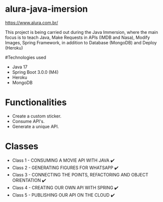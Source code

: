 # alura-java-imersion

https://www.alura.com.br/

This project is being carried out during the Java Immersion, where the main focus is to teach Java, Make Requests in APIs (IMDB and Nasa), Modify Images, Spring Framework, in addition to Database (MongoDB) and Deploy (Heroku)

#Technologies used

* Java 17
* Spring Boot 3.0.0 (M4)
* Heroku
* MongoDB

# Functionalities

* Create a custom sticker.
* Consume API's.
* Generate a unique API.

# Classes

* Class 1 - CONSUMING A MOVIE API WITH JAVA ✔️
* Class 2 - GENERATING FIGURES FOR WHATSAPP ✔️
* Class 3 - CONNECTING THE POINTS, REFACTORING AND OBJECT ORIENTATION ✔️
* Class 4 - CREATING OUR OWN API WITH SPRING ✔️
* Class 5 - PUBLISHING OUR API ON THE CLOUD ✔️
